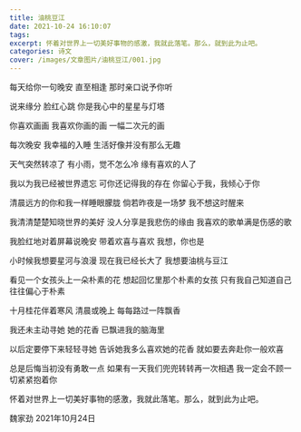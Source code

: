 ```yaml
---
title: 油桃豆江
date: 2021-10-24 16:10:07
tags:
excerpt: 怀着对世界上一切美好事物的感激，我就此落笔。那么，就到此为止吧。
categories: 诗文
cover: /images/文章图片/油桃豆江/001.jpg
---
```


每天给你一句晚安
直至相逢
那时亲口说予你听

说来缘分
脸红心跳
你是我心中的星星与灯塔

你喜欢画画
我喜欢你画的画
一幅二次元的画

每次晚安
我幸福的入睡
生活好像并没有那么无趣

天气突然转凉了
有小雨，觉不怎么冷
缘有喜欢的人了

我以为我已经被世界遗忘
可你还记得我的存在
你留心于我，我倾心于你

清晨远方的你和我一样睡眼朦胧
倘若昨夜是一场梦
我不想这时醒来

我清清楚楚知晓世界的美好
没人分享是我悲伤的缘由
我喜欢的歌单满是伤感的歌

我脸红地对着屏幕说晚安
带着欢喜与喜欢
我想，你也是

小时候我想要星河与浪漫
现在我已经长大了
我想要油桃与豆江

看见一个女孩头上一朵朴素的花
想起回忆里那个朴素的女孩
只有我自己知道自己往往偏心于朴素

十月桂花伴着寒风
清晨或晚上
每每路过一阵飘香

我还未主动寻她
她的花香
已飘进我的脑海里

以后定要停下来轻轻寻她
告诉她我多么喜欢她的花香
就如要去奔赴你一般欢喜

总是后悔当初没有勇敢一点
如果有一天我们兜兜转转再一次相遇
我一定会不顾一切紧紧抱着你


怀着对世界上一切美好事物的感激，我就此落笔。那么，就到此为止吧。

魏家劲
2021年10月24日

